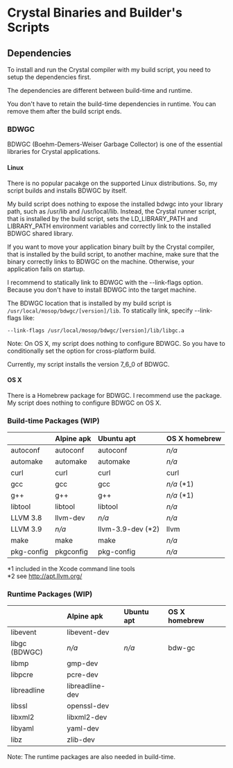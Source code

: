 # Crystal Binaries and Builder's Scripts

## Dependencies

To install and run the Crystal compiler with my build script, you need to setup the dependencies first.

The dependencies are different between build-time and runtime.

You don't have to retain the build-time dependencies in runtime. You can remove them after the build script ends.

### BDWGC

BDWGC (Boehm-Demers-Weiser Garbage Collector) is one of the essential libraries for Crystal applications.

#### Linux

There is no popular pacakge on the supported Linux distributions. So, my script builds and installs BDWGC by itself.

My build script does nothing to expose the installed bdwgc into your library path, such as /usr/lib and /usr/local/lib. Instead, the Crystal runner script, that is installed by the build script, sets the LD_LIBRARY_PATH and LIBRARY_PATH environment variables and correctly link to the installed BDWGC shared library.

If you want to move your application binary built by the Crystal compiler, that is installed by the build script, to another machine, make sure that the binary correctly links to BDWGC on the machine. Otherwise, your application fails on startup.

I recommend to statically link to BDWGC with the --link-flags option. Because you don't have to install BDWGC into the target machine.

The BDWGC location that is installed by my build script is `/usr/local/mosop/bdwgc/[version]/lib`. To statically link, specify --link-flags like:

```
--link-flags /usr/local/mosop/bdwgc/[version]/lib/libgc.a
```

Note: On OS X, my script does nothing to configure BDWGC. So you have to conditionally set the option for cross-platform build.

Currently, my script installs the version 7_6_0 of BDWGC.

#### OS X

There is a Homebrew package for BDWGC. I recommend use the package. My script does nothing to configure BDWGC on OS X.

### Build-time Packages (WIP)

| | Alpine apk | Ubuntu apt | OS X homebrew |
| :-- | :-- | :-- | :-- |
| autoconf | autoconf | autoconf | *n/a* |
| automake | automake | automake | *n/a* |
| curl | curl | curl | curl |
| gcc | gcc | gcc | *n/a* (\*1) |
| g++ | g++ | g++ | *n/a* (\*1) |
| libtool | libtool | libtool | *n/a* |
| LLVM 3.8 | llvm-dev | *n/a* | *n/a* |
| LLVM 3.9 | *n/a* | llvm-3.9-dev (\*2) | llvm |
| make | make | make | *n/a* |
| pkg-config | pkgconfig | pkg-config | *n/a* |

\*1 included in the Xcode command line tools<br>
\*2 see http://apt.llvm.org/

### Runtime Packages (WIP)

| | Alpine apk | Ubuntu apt | OS X homebrew |
| :-- | :-- | :-- | :-- |
| libevent | libevent-dev |
| libgc (BDWGC) | *n/a* | *n/a* | bdw-gc
| libmp | gmp-dev |
| libpcre | pcre-dev |
| libreadline | libreadline-dev |
| libssl | openssl-dev |
| libxml2 | libxml2-dev |
| libyaml | yaml-dev |
| libz | zlib-dev |

Note: The runtime packages are also needed in build-time.
